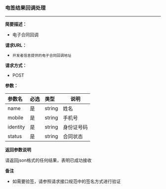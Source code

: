 ### 电签结果回调处理
---
**简要描述：** 

- 电子合同回调

**请求URL：** 
- `开发者信息提供的电子合同回调地址`
  
**请求方式：**
- POST 

**参数：** 

|参数名|必选|类型|说明|
|:----    |:---|:----- |-----   |
|name  |是  |string | 姓名    |
|mobile  |是  |string | 手机号    |
|identity  |是  |string | 身份证号码    |
|status  |是  |string | 合同状态    |

 **返回参数说明** 

请返回json格式的任何结果，表明已成功接收

 **备注** 

- 如需要验签，请参照请求接口规范中的签名方式进行验证